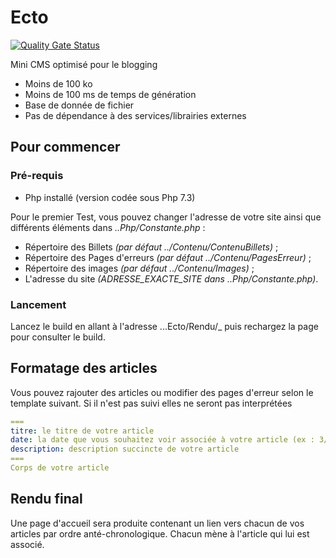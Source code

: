 # Ecto

[![Quality Gate Status](https://sonarcloud.io/api/project_badges/measure?project=Laleloulilo_Ecto&metric=alert_status)](https://sonarcloud.io/dashboard?id=Laleloulilo_Ecto)

Mini CMS optimisé pour le blogging

- Moins de 100 ko
- Moins de 100 ms de temps de génération
- Base de donnée de fichier
- Pas de dépendance à des services/librairies externes

## Pour commencer

### Pré-requis

- Php installé (version codée sous Php 7.3)

Pour le premier Test, vous pouvez changer l'adresse de votre site ainsi que différents éléments dans _..Php/Constante.php_ :
- Répertoire des Billets _(par défaut ../Contenu/ContenuBillets)_ ;
- Répertoire des Pages d'erreurs _(par défaut ../Contenu/PagesErreur)_ ;
- Répertoire des images _(par défaut ../Contenu/Images)_ ;
- L'adresse du site _(ADRESSE_EXACTE_SITE dans ..Php/Constante.php)_.

### Lancement

Lancez le build en allant à l'adresse ...Ecto/Rendu/_ puis rechargez la page pour consulter le build.

## Formatage des articles

Vous pouvez rajouter des articles ou modifier des pages d'erreur selon le template suivant. Si il n'est pas suivi elles ne seront pas interprétées

```YAML
===
titre: le titre de votre article
date: la date que vous souhaitez voir associée à votre article (ex : 3/5/2015)
description: description succincte de votre article 
===
Corps de votre article
```

## Rendu final

Une page d'accueil sera produite contenant un lien vers chacun de vos articles par ordre anté-chronologique.
Chacun mène à l'article qui lui est associé.
